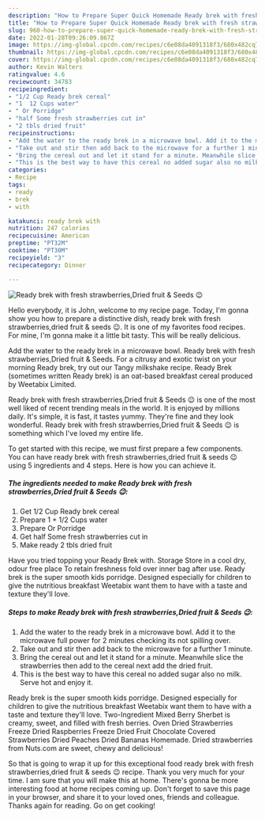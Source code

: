 ```yaml
---
description: "How to Prepare Super Quick Homemade Ready brek with fresh strawberries,Dried fruit &amp;amp; Seeds 😉"
title: "How to Prepare Super Quick Homemade Ready brek with fresh strawberries,Dried fruit &amp;amp; Seeds 😉"
slug: 960-how-to-prepare-super-quick-homemade-ready-brek-with-fresh-strawberries-dried-fruit-and-amp-seeds
date: 2022-01-28T09:26:09.867Z
image: https://img-global.cpcdn.com/recipes/c6e08da4091318f3/680x482cq70/ready-brek-with-fresh-strawberriesdried-fruit-seeds-recipe-main-photo.jpg
thumbnail: https://img-global.cpcdn.com/recipes/c6e08da4091318f3/680x482cq70/ready-brek-with-fresh-strawberriesdried-fruit-seeds-recipe-main-photo.jpg
cover: https://img-global.cpcdn.com/recipes/c6e08da4091318f3/680x482cq70/ready-brek-with-fresh-strawberriesdried-fruit-seeds-recipe-main-photo.jpg
author: Kevin Walters
ratingvalue: 4.6
reviewcount: 34783
recipeingredient:
- "1/2 Cup Ready brek cereal"
- "1  12 Cups water"
- " Or Porridge"
- "half Some fresh strawberries cut in"
- "2 tbls dried fruit"
recipeinstructions:
- "Add the water to the ready brek in a microwave bowl. Add it to the microwave full power for 2 minutes checking its not spilling over."
- "Take out and stir then add back to the microwave for a further 1 minute."
- "Bring the cereal out and let it stand for a minute. Meanwhile slice the strawberries then add to the cereal next add the dried fruit."
- "This is the best way to have this cereal no added sugar also no milk. Serve hot and enjoy it."
categories:
- Recipe
tags:
- ready
- brek
- with

katakunci: ready brek with 
nutrition: 247 calories
recipecuisine: American
preptime: "PT32M"
cooktime: "PT30M"
recipeyield: "3"
recipecategory: Dinner

---
```



![Ready brek with fresh strawberries,Dried fruit &amp; Seeds 😉](https://img-global.cpcdn.com/recipes/c6e08da4091318f3/680x482cq70/ready-brek-with-fresh-strawberriesdried-fruit-seeds-recipe-main-photo.jpg)

Hello everybody, it is John, welcome to my recipe page. Today, I'm gonna show you how to prepare a distinctive dish, ready brek with fresh strawberries,dried fruit &amp; seeds 😉. It is one of my favorites food recipes. For mine, I'm gonna make it a little bit tasty. This will be really delicious.

Add the water to the ready brek in a microwave bowl. Ready brek with fresh strawberries,Dried fruit &amp; Seeds. For a citrusy and exotic twist on your morning Ready brek, try out our Tangy milkshake recipe. Ready Brek (sometimes written Ready brek) is an oat-based breakfast cereal produced by Weetabix Limited.

Ready brek with fresh strawberries,Dried fruit &amp; Seeds 😉 is one of the most well liked of recent trending meals in the world. It is enjoyed by millions daily. It's simple, it is fast, it tastes yummy. They're fine and they look wonderful. Ready brek with fresh strawberries,Dried fruit &amp; Seeds 😉 is something which I've loved my entire life.


To get started with this recipe, we must first prepare a few components. You can have ready brek with fresh strawberries,dried fruit &amp; seeds 😉 using 5 ingredients and 4 steps. Here is how you can achieve it.

<!--inarticleads1-->

##### The ingredients needed to make Ready brek with fresh strawberries,Dried fruit &amp; Seeds 😉:

1. Get 1/2 Cup Ready brek cereal
1. Prepare 1 + 1/2 Cups water
1. Prepare  Or Porridge
1. Get half Some fresh strawberries cut in
1. Make ready 2 tbls dried fruit


Have you tried topping your Ready Brek with. Storage Store in a cool dry, odour free place To retain freshness fold over inner bag after use. Ready brek is the super smooth kids porridge. Designed especially for children to give the nutritious breakfast Weetabix want them to have with a taste and texture they&#39;ll love. 

<!--inarticleads2-->

##### Steps to make Ready brek with fresh strawberries,Dried fruit &amp; Seeds 😉:

1. Add the water to the ready brek in a microwave bowl. Add it to the microwave full power for 2 minutes checking its not spilling over.
1. Take out and stir then add back to the microwave for a further 1 minute.
1. Bring the cereal out and let it stand for a minute. Meanwhile slice the strawberries then add to the cereal next add the dried fruit.
1. This is the best way to have this cereal no added sugar also no milk. Serve hot and enjoy it.


Ready brek is the super smooth kids porridge. Designed especially for children to give the nutritious breakfast Weetabix want them to have with a taste and texture they&#39;ll love. Two-Ingredient Mixed Berry Sherbet is creamy, sweet, and filled with fresh berries. Oven Dried Strawberries Freeze Dried Raspberries Freeze Dried Fruit Chocolate Covered Strawberries Dried Peaches Dried Bananas Homemade. Dried strawberries from Nuts.com are sweet, chewy and delicious! 

So that is going to wrap it up for this exceptional food ready brek with fresh strawberries,dried fruit &amp; seeds 😉 recipe. Thank you very much for your time. I am sure that you will make this at home. There's gonna be more interesting food at home recipes coming up. Don't forget to save this page in your browser, and share it to your loved ones, friends and colleague. Thanks again for reading. Go on get cooking!
